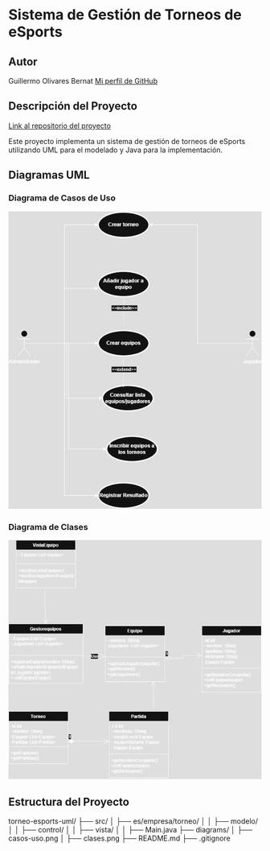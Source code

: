 # Sistema de Gestión de Torneos de eSports 
 
## Autor 
Guillermo Olivares Bernat
[Mi perfil de GitHub ](https://github.com/llester000) 

## Descripción del Proyecto 
 
[Link al repositorio del proyecto ](https://github.com/llester000/torneo-esports-uml) 

Este proyecto implementa un sistema de gestión de torneos de eSports utilizando UML para el modelado y Java para la implementación. 
 
## Diagramas UML 
### Diagrama de Casos de Uso 
![Diagrama de casos de uso](diagrams/casos-uso.png) 
 
### Diagrama de Clases 
![Diagrama de clases](diagrams/clases.png) 
 
## Estructura del Proyecto 
 
torneo-esports-uml/ ├── src/ 
│ ├── es/empresa/torneo/ 
│ │ ├── modelo/ 
│ │ ├── control/ 
│ │ ├── vista/ 
│ │ ├── Main.java 
├── diagrams/ 
│ ├── casos-uso.png 
│ ├── clases.png 
├── README.md 
├── .gitignore 
